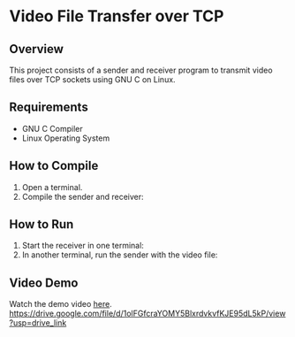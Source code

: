# Video File Transfer over TCP

## Overview
This project consists of a sender and receiver program to transmit video files over TCP sockets using GNU C on Linux.

## Requirements
- GNU C Compiler
- Linux Operating System

## How to Compile
1. Open a terminal.
2. Compile the sender and receiver:

## How to Run
1. Start the receiver in one terminal:
2. In another terminal, run the sender with the video file:

## Video Demo
Watch the demo video [here](your_video_link).
https://drive.google.com/file/d/1olFGfcraYOMY5BlxrdvkvfKJE95dL5kP/view?usp=drive_link
